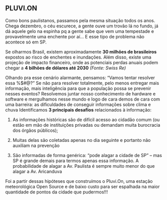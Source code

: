 PLUVI.ON
--------

Como bons paulistanos, passamos pela mesma situação todos os anos. Chega dezembro, o céu escurece, a gente ouve um trovão lá no fundo, já dá aquele gelo na espinha pq a gente sabe que vem uma tempestade e provavelmente uma enchente por aí... E esse tipo de problema não acontece só em SP. 

Se olharmos Brasil, existem aproximadamente **30 milhões de brasileiros** expostos ao risco de enchentes e inundações. Além disso, existe uma projeção de impacto financeiro, onde as potenciais perdas anuais podem chegar a **4 bilhões de dólares até 2030** *(Fonte: Swiss Re)*

Olhando pra esse cenário alarmante, pensamos:
 “Vamos tentar resolver essa %$#@?” Se não para resolver totalmente, pelo menos entregar mais informação, mais inteligência para que a população possa se prevenir nesses eventos?
Resolvemos juntar nosso conhecimento de hardware e software e mergulhamos nesse mundo e logo de cara demos de cara com uma barreira: as dificuldades de conseguir informações sobre clima e chuva
Identificamos **3 principais desafios** relacionados à informação:

 1. As informações históricas são de difícil acesso ao cidadão comum (ou
    estão em mão de instituições privadas ou demandam muita burocracia
    dos órgãos públicos);
    
 2. Muitas delas são coletadas apenas no dia seguinte e portanto não auxiliam na
    prevenção 
    
 3. São informadas de forma genérica: “pode alagar a cidade de
    SP” – mas SP é grande demais para termos apenas essa informação. A
    probabilidade de alagar a Av. Paulista é sempre muito menor do que
    alagar a Av. Aricanduva

Foi a partir dessas hipóteses que construímos o Pluvi.On, uma estação meteorológica Open Source e de baixo custo para ser espalhada na maior quantidade de pontos da cidade que pudermos!!!